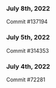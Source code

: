 ### July 8th, 2022

Commit #137194

### July 5th, 2022

Commit #314353


### July 4th, 2022

Commit #72281
